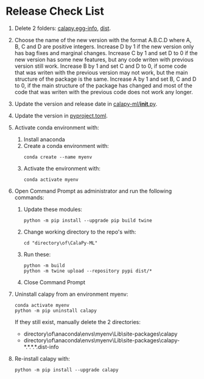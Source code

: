 # Release Check List

1. Delete 2 folders: [calapy.egg-info](calapy.egg-info), [dist](dist).

2. Choose the name of the new version with the format A.B.C.D where A, B, C and D are positive integers. Increase D by 1
   if the new version only has bag fixes and marginal changes. Increase C by 1 and set D to 0 if the new version has
   some new features, but any code writen with previous version still work. Increase B by 1 and set C and D to 0, if
   some code that was writen with the previous version may not work, but the main structure of the package is the same.
   Increase A by 1 and set B, C and D to 0, if the main structure of the package has changed and most of the code that
   was writen with the previous code does not work any longer.

3. Update the version and release date in [calapy-ml/__init__.py](src/calapy-ml/__init__.py).

4. Update the version in [pyproject.toml](pyproject.toml).

5. Activate conda environment with:
   
   1. Install anaconda
   2. Create a conda environment with:
      ```
      conda create --name myenv
      ```
   3. Activate the environment with:
      ```
      conda activate myenv
      ```

6. Open Command Prompt as administrator and run the following commands:

   1. Update these modules:
      ```
      python -m pip install --upgrade pip build twine
      ```
   2. Change working directory to the repo's with:
      ```
      cd "directory\of\CalaPy-ML"
      ```

   3. Run these:
      ```
      python -m build
      python -m twine upload --repository pypi dist/*
      ```
   4. Close Command Prompt

7. Uninstall calapy from an environment myenv:
   ```
   conda activate myenv
   python -m pip uninstall calapy
   ```
   If they still exist, manually delete the 2 directories:
   - directory\of\anaconda\envs\myenv\Lib\site-packages\calapy
   - directory\of\anaconda\envs\myenv\Lib\site-packages\calapy-\*.\*.\*.\*.dist-info

8. Re-install calapy with:
   ```
   python -m pip install --upgrade calapy
   ```


